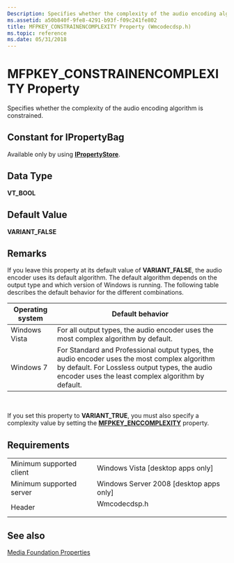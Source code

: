 ```yaml
---
Description: Specifies whether the complexity of the audio encoding algorithm is constrained.
ms.assetid: a50b840f-9fe8-4291-b93f-f09c241fe802
title: MFPKEY_CONSTRAINENCOMPLEXITY Property (Wmcodecdsp.h)
ms.topic: reference
ms.date: 05/31/2018
---
```


# MFPKEY\_CONSTRAINENCOMPLEXITY Property

Specifies whether the complexity of the audio encoding algorithm is constrained.

## Constant for IPropertyBag

Available only by using [**IPropertyStore**](https://msdn.microsoft.com/library/Bb761474(v=VS.85).aspx).

## Data Type

**VT\_BOOL**

## Default Value

**VARIANT\_FALSE**

## Remarks

If you leave this property at its default value of **VARIANT\_FALSE**, the audio encoder uses its default algorithm. The default algorithm depends on the output type and which version of Windows is running. The following table describes the default behavior for the different combinations.



| Operating system | Default behavior                                                                                                                                                                                    |
|------------------|-----------------------------------------------------------------------------------------------------------------------------------------------------------------------------------------------------|
| Windows Vista    | For all output types, the audio encoder uses the most complex algorithm by default.                                                                                                                 |
| Windows 7        | For Standard and Professional output types, the audio encoder uses the most complex algorithm by default. For Lossless output types, the audio encoder uses the least complex algorithm by default. |



 

If you set this property to **VARIANT\_TRUE**, you must also specify a complexity value by setting the [**MFPKEY\_ENCCOMPLEXITY**](mfpkey-enccomplexityproperty.md) property.

## Requirements



|                                     |                                                                                         |
|-------------------------------------|-----------------------------------------------------------------------------------------|
| Minimum supported client<br/> | Windows Vista \[desktop apps only\]<br/>                                          |
| Minimum supported server<br/> | Windows Server 2008 \[desktop apps only\]<br/>                                    |
| Header<br/>                   | <dl> <dt>Wmcodecdsp.h</dt> </dl> |



## See also

<dl> <dt>

[Media Foundation Properties](media-foundation-properties.md)
</dt> </dl>

 

 




